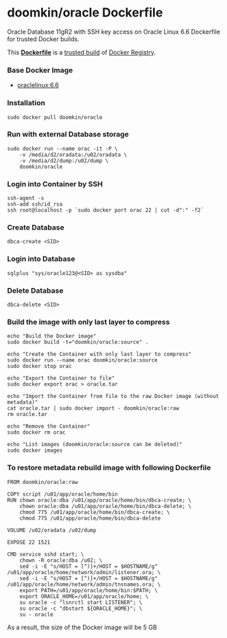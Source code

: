 # doomkin/oracle Dockerfile

Oracle Database 11gR2 with SSH key access on Oracle Linux 6.6 Dockerfile for trusted Docker builds.

This [**Dockerfile**](https://github.com/doomkin/oracle/blob/master/Dockerfile) is a [trusted build](https://registry.hub.docker.com/u/doomkin/oracle/) of [Docker Registry](https://registry.hub.docker.com/).

### Base Docker Image

* [oraclelinux:6.6](https://github.com/_/oraclelinux)

### Installation
```
sudo docker pull doomkin/oracle
```

### Run with external Database storage
```
sudo docker run --name orac -it -P \
    -v /media/d2/oradata:/u02/oradata \
    -v /media/d2/dump:/u02/dump \
    doomkin/oracle
```

### Login into Container by SSH
```
ssh-agent -s
ssh-add ssh/id_rsa
ssh root@localhost -p `sudo docker port orac 22 | cut -d":" -f2`
```

### Create Database
```
dbca-create <SID>
```

### Login into Database
```
sqlplus "sys/oracle123@<SID> as sysdba"
```

### Delete Database
```
dbca-delete <SID>
```

### Build the image with only last layer to compress
```
echo "Build the Docker image"
sudo docker build -t="doomkin/oracle:source" .

echo "Create the Container with only last layer to compress"
sudo docker run --name orac doomkin/oracle:source
sudo docker stop orac

echo "Export the Container to file"
sudo docker export orac > oracle.tar

echo "Import the Container from file to the raw Docker image (without metadata)"
cat oracle.tar | sudo docker import - doomkin/oracle:raw
rm oracle.tar

echo "Remove the Container"
sudo docker rm orac

echo "List images (doomkin/oracle:source can be deleted)"
sudo docker images
```

### To restore metadata rebuild image with following Dockerfile
```
FROM doomkin/oracle:raw
	
COPY script /u01/app/oracle/home/bin
RUN chown oracle:dba /u01/app/oracle/home/bin/dbca-create; \
    chown oracle:dba /u01/app/oracle/home/bin/dbca-delete; \
    chmod 775 /u01/app/oracle/home/bin/dbca-create; \
    chmod 775 /u01/app/oracle/home/bin/dbca-delete

VOLUME /u02/oradata /u02/dump

EXPOSE 22 1521

CMD service sshd start; \
    chown -R oracle:dba /u02; \
    sed -i -E "s/HOST = [^)]+/HOST = $HOSTNAME/g" /u01/app/oracle/home/network/admin/listener.ora; \
    sed -i -E "s/HOST = [^)]+/HOST = $HOSTNAME/g" /u01/app/oracle/home/network/admin/tnsnames.ora; \
    export PATH=/u01/app/oracle/home/bin:$PATH; \
    export ORACLE_HOME=/u01/app/oracle/home; \
    su oracle -c "lsnrctl start LISTENER"; \
    su oracle -c "dbstart ${ORACLE_HOME}"; \
    su - oracle
```
As a result, the size of the Docker image will be 5 GB
